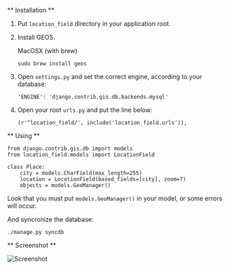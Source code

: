 ** Installation **

1. Put `location_field` directory in your application root.

2. Install GEOS.

    MacOSX (with brew)

    `sudo brew install geos` 

3. Open `settings.py` and set the correct engine, according to your database:

    `'ENGINE': 'django.contrib.gis.db.backends.mysql'`

4. Open your root `urls.py` and put the line below:

    `(r'^location_field/', include('location_field.urls')),`

** Using **

    from django.contrib.gis.db import models
    from location_field.models import LocationField

    class Place:
        city = models.CharField(max_length=255)
        location = LocationField(based_fields=[city], zoom=7)
        objects = models.GeoManager()

Look that you must put `models.GeoManager()` in your model, or some errors will occur.

And syncronize the database:

    ./manage.py syncdb

** Screenshot **

![Screenshot](http://img153.imageshack.us/img153/1914/screenshot20101005at161.png)
